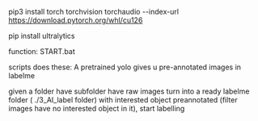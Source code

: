 pip3 install torch torchvision torchaudio --index-url https://download.pytorch.org/whl/cu126

pip install ultralytics


function:
START.bat

scripts does these:
A pretrained yolo gives u pre-annotated images in labelme

given a folder have subfolder have raw images 
turn into a ready labelme folder ( ./3_AI_label folder) with interested object preannotated (filter images have no interested object in it), start labelling
